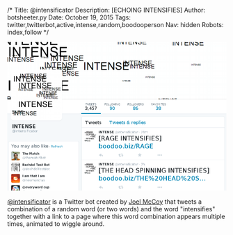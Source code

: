 /*
Title: @intensificator
Description: [ECHOING INTENSIFIES]
Author: botsheeter.py
Date: October 19, 2015
Tags: twitter,twitterbot,active,intense,random,boodooperson
Nav: hidden
Robots: index,follow
*/

[![](/content/bots/twitterbots/images/intensificator.png)](https://twitter.com/intensificator)

[@intensificator](https://twitter.com/intensificator) is a Twitter bot created by [Joel McCoy](https://twitter.com/boodooperson) that tweets a combination of a random word (or two words) and the word "intensifies" together with a link to a page where this word combination appears multiple times, animated to wiggle around.
